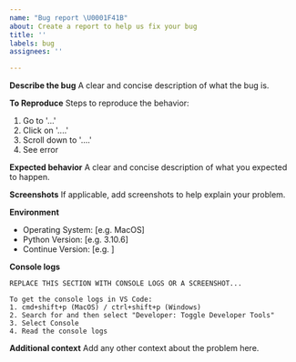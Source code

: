 ```yaml
---
name: "Bug report \U0001F41B"
about: Create a report to help us fix your bug
title: ''
labels: bug
assignees: ''

---
```


**Describe the bug**
A clear and concise description of what the bug is.

**To Reproduce**
Steps to reproduce the behavior:
1. Go to '...'
2. Click on '....'
3. Scroll down to '....'
4. See error

**Expected behavior**
A clear and concise description of what you expected to happen.

**Screenshots**
If applicable, add screenshots to help explain your problem.

**Environment**
- Operating System: [e.g. MacOS]
- Python Version: [e.g. 3.10.6]
- Continue Version: [e.g. ]

**Console logs**
```
REPLACE THIS SECTION WITH CONSOLE LOGS OR A SCREENSHOT...

To get the console logs in VS Code:
1. cmd+shift+p (MacOS) / ctrl+shift+p (Windows)
2. Search for and then select "Developer: Toggle Developer Tools"
3. Select Console
4. Read the console logs
```

**Additional context**
Add any other context about the problem here.
